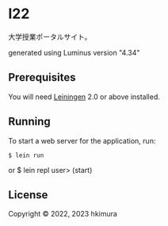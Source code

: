 # l22

大学授業ポータルサイト。

generated using Luminus version "4.34"

## Prerequisites

You will need [Leiningen][1] 2.0 or above installed.

[1]: https://github.com/technomancy/leiningen

## Running

To start a web server for the application, run:

    $ lein run

or
    $ lein repl
    user> (start)

## License

Copyright © 2022, 2023 hkimura
